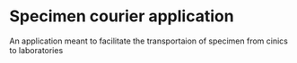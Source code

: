 # Specimen courier application
 An application meant to facilitate the transportaion of specimen from cinics to laboratories
